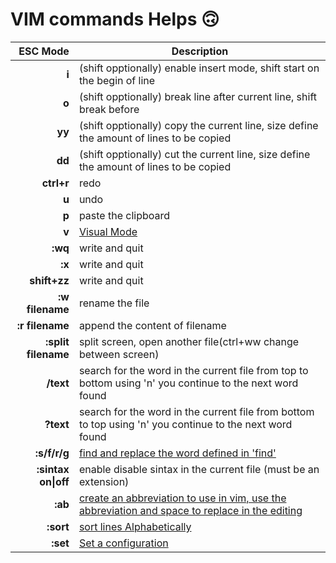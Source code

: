 # VIM commands Helps 🙃

| ESC Mode  	| Description	|
| -------------: | ------------- |
| **i**      		| (shift opptionally) enable insert mode, shift start on the begin of line |
| **o**      		| (shift opptionally) break line after current line, shift break before  |
| **yy**     		| (shift opptionally) copy the current line, size define the amount of lines to be copied  |
| **dd**     		| (shift opptionally) cut the current line, size define the amount of lines to be copied  |
| **ctrl+r**        	| redo  |
| **u**             	| undo  |
| **p**             	| paste the clipboard  |
| **v** 	    	| [Visual Mode](https://github.com/MRCardoso/mcvim/blob/main/visual-mode.md)       |
| **:wq**		| write and quit |
| **:x** 		| write and quit |
| **shift+zz** 		| write and quit |
| **:w filename** 	| rename the file |
| **:r filename** 	| append the content of filename |
| **:split filename** 	| split screen, open another file(ctrl+ww change between screen) |
| **/text** 		| search for the word in the current file from top to bottom using 'n' you continue to the next word found |
| **?text** 		| search for the word in the current file from bottom to top using 'n' you continue to the next word found |
| **:s/f/r/g** 	| [find and replace the word defined in 'find'](https://github.com/MRCardoso/mcvim/blob/main/find-replace-mode.md) |
| **:sintax on\|off** 	| enable disable sintax in the current file (must be an extension) |
| **:ab** 	| [create an abbreviation to use in vim, use the abbreviation and space to replace in the editing](https://github.com/MRCardoso/mcvim/blob/main/abbreviation-mode.md) |
| **:sort** 		| [sort lines Alphabetically](https://github.com/MRCardoso/mcvim/blob/main/sort-mode.md) |
| **:set** 	    	| [Set a configuration](https://github.com/MRCardoso/mcvim/blob/main/set-mode.md)       |
